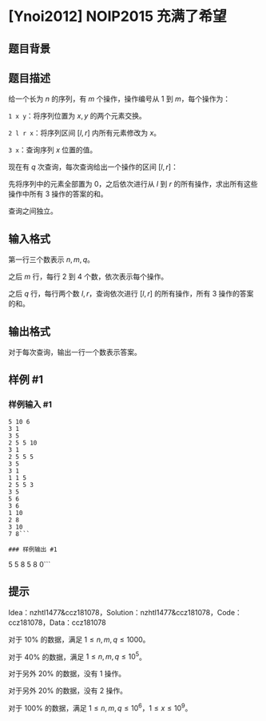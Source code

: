 # [Ynoi2012] NOIP2015 充满了希望

## 题目背景



## 题目描述

给一个长为 $n$ 的序列，有 $m$ 个操作，操作编号从 $1$ 到 $m$，每个操作为：

`1 x y`：将序列位置为 $x,y$ 的两个元素交换。

`2 l r x`：将序列区间 $[l,r]$ 内所有元素修改为 $x$。

`3 x`：查询序列 $x$ 位置的值。

现在有 $q$ 次查询，每次查询给出一个操作的区间 $[l,r]$：

先将序列中的元素全部置为 $0$，之后依次进行从 $l$ 到 $r$ 的所有操作，求出所有这些操作中所有 $3$ 操作的答案的和。

查询之间独立。

## 输入格式

第一行三个数表示 $n,m,q$。

之后 $m$ 行，每行 $2$ 到 $4$ 个数，依次表示每个操作。

之后 $q$ 行，每行两个数 $l,r$，查询依次进行 $[l,r]$ 的所有操作，所有 $3$ 操作的答案的和。

## 输出格式

对于每次查询，输出一行一个数表示答案。

## 样例 #1

### 样例输入 #1
```
5 10 6
3 1
3 5
2 5 5 10
3 1
2 5 5 5
3 5
3 1
1 1 5
2 5 5 3
3 5
5 6
3 6
1 10
2 8
3 10
7 8```

### 样例输出 #1

```
5
5
8
5
8
0```

## 提示

Idea：nzhtl1477&ccz181078，Solution：nzhtl1477&ccz181078，Code：ccz181078，Data：ccz181078

对于 $10\%$ 的数据，满足 $1\le n,m,q\le 1000$。

对于 $40\%$ 的数据，满足 $1\le n,m,q\le 10^5$。

对于另外 $20\%$ 的数据，没有 $1$ 操作。

对于另外 $20\%$ 的数据，没有 $2$ 操作。

对于 $100\%$ 的数据，满足 $1\le n,m,q\le 10^6$，$1\le x\le 10^9$。
